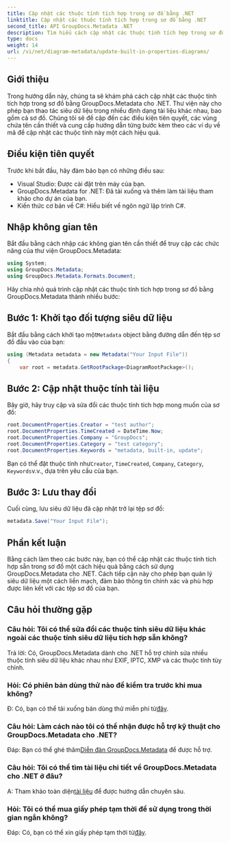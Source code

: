 ```yaml
---
title: Cập nhật các thuộc tính tích hợp trong sơ đồ bằng .NET
linktitle: Cập nhật các thuộc tính tích hợp trong sơ đồ bằng .NET
second_title: API GroupDocs.Metadata .NET
description: Tìm hiểu cách cập nhật các thuộc tính tích hợp trong sơ đồ bằng GroupDocs.Metadata cho .NET. Sửa đổi siêu dữ liệu một cách liền mạch bằng các ví dụ về mã.
type: docs
weight: 14
url: /vi/net/diagram-metadata/update-built-in-properties-diagrams/
---
```

## Giới thiệu
Trong hướng dẫn này, chúng ta sẽ khám phá cách cập nhật các thuộc tính tích hợp trong sơ đồ bằng GroupDocs.Metadata cho .NET. Thư viện này cho phép bạn thao tác siêu dữ liệu trong nhiều định dạng tài liệu khác nhau, bao gồm cả sơ đồ. Chúng tôi sẽ đề cập đến các điều kiện tiên quyết, các vùng chứa tên cần thiết và cung cấp hướng dẫn từng bước kèm theo các ví dụ về mã để cập nhật các thuộc tính này một cách hiệu quả.

## Điều kiện tiên quyết

Trước khi bắt đầu, hãy đảm bảo bạn có những điều sau:

- Visual Studio: Được cài đặt trên máy của bạn.
- GroupDocs.Metadata for .NET: Đã tải xuống và thêm làm tài liệu tham khảo cho dự án của bạn.
- Kiến thức cơ bản về C#: Hiểu biết về ngôn ngữ lập trình C#.

## Nhập không gian tên

Bắt đầu bằng cách nhập các không gian tên cần thiết để truy cập các chức năng của thư viện GroupDocs.Metadata:

```csharp
using System;
using GroupDocs.Metadata;
using GroupDocs.Metadata.Formats.Document;
```

Hãy chia nhỏ quá trình cập nhật các thuộc tính tích hợp trong sơ đồ bằng GroupDocs.Metadata thành nhiều bước:

## Bước 1: Khởi tạo đối tượng siêu dữ liệu

 Bắt đầu bằng cách khởi tạo một`Metadata` object bằng đường dẫn đến tệp sơ đồ đầu vào của bạn:

```csharp
using (Metadata metadata = new Metadata("Your Input File"))
{
    var root = metadata.GetRootPackage<DiagramRootPackage>();
```

## Bước 2: Cập nhật thuộc tính tài liệu

Bây giờ, hãy truy cập và sửa đổi các thuộc tính tích hợp mong muốn của sơ đồ:

```csharp
root.DocumentProperties.Creator = "test author";
root.DocumentProperties.TimeCreated = DateTime.Now;
root.DocumentProperties.Company = "GroupDocs";
root.DocumentProperties.Category = "test category";
root.DocumentProperties.Keywords = "metadata, built-in, update";
```

 Bạn có thể đặt thuộc tính như`Creator`, `TimeCreated`, `Company`, `Category`, `Keywords`v.v., dựa trên yêu cầu của bạn.

## Bước 3: Lưu thay đổi

Cuối cùng, lưu siêu dữ liệu đã cập nhật trở lại tệp sơ đồ:

```csharp
metadata.Save("Your Input File");
```

## Phần kết luận

Bằng cách làm theo các bước này, bạn có thể cập nhật các thuộc tính tích hợp sẵn trong sơ đồ một cách hiệu quả bằng cách sử dụng GroupDocs.Metadata cho .NET. Cách tiếp cận này cho phép bạn quản lý siêu dữ liệu một cách liền mạch, đảm bảo thông tin chính xác và phù hợp được liên kết với các tệp sơ đồ của bạn.


## Câu hỏi thường gặp

### Câu hỏi: Tôi có thể sửa đổi các thuộc tính siêu dữ liệu khác ngoài các thuộc tính siêu dữ liệu tích hợp sẵn không?
Trả lời: Có, GroupDocs.Metadata dành cho .NET hỗ trợ chỉnh sửa nhiều thuộc tính siêu dữ liệu khác nhau như EXIF, IPTC, XMP và các thuộc tính tùy chỉnh.

### Hỏi: Có phiên bản dùng thử nào để kiểm tra trước khi mua không?
 Đ: Có, bạn có thể tải xuống bản dùng thử miễn phí từ[đây](https://releases.groupdocs.com/).

### Câu hỏi: Làm cách nào tôi có thể nhận được hỗ trợ kỹ thuật cho GroupDocs.Metadata cho .NET?
 Đáp: Bạn có thể ghé thăm[Diễn đàn GroupDocs.Metadata](https://forum.groupdocs.com/c/metadata/14) để được hỗ trợ.

### Câu hỏi: Tôi có thể tìm tài liệu chi tiết về GroupDocs.Metadata cho .NET ở đâu?
 A: Tham khảo toàn diện[tài liệu](https://reference.groupdocs.com/metadata/net/) để được hướng dẫn chuyên sâu.

### Hỏi: Tôi có thể mua giấy phép tạm thời để sử dụng trong thời gian ngắn không?
 Đáp: Có, bạn có thể xin giấy phép tạm thời từ[đây](https://purchase.groupdocs.com/temporary-license/).